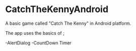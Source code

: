 # CatchTheKennyAndroid

A basic game called "Catch The Kenny" in Android platform.

The app uses the basics of ;

-AlertDialog
-CountDown Timer
